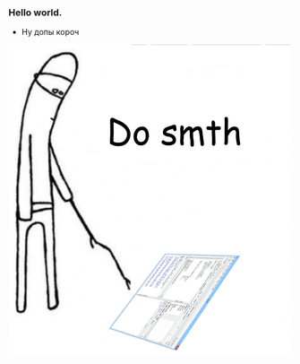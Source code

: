 ### Hello world.

- Ну допы короч

<img src="https://github.com/Chetoff1228/proga_elite_reserve/blob/main/do_smth.jpg" width="640">
